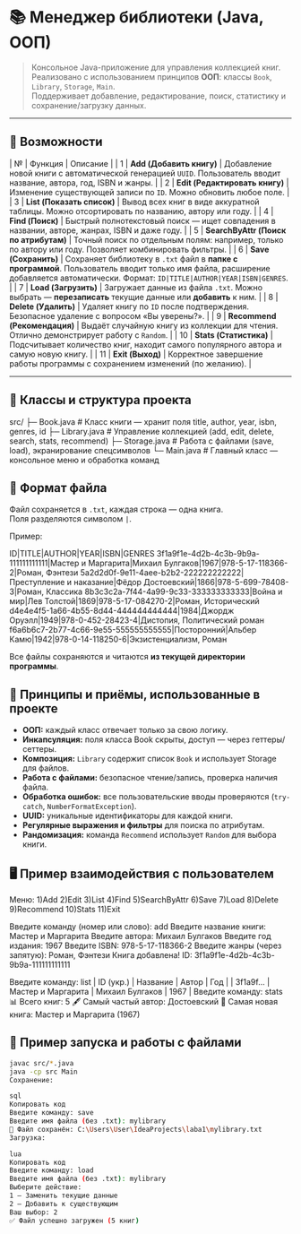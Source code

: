 # 📚 Менеджер библиотеки (Java, ООП)

> Консольное Java-приложение для управления коллекцией книг.  
> Реализовано с использованием принципов **ООП**: классы `Book`, `Library`, `Storage`, `Main`.  
> Поддерживает добавление, редактирование, поиск, статистику и сохранение/загрузку данных.

---

## 🚀 Возможности

| № | Функция | Описание |
| 1 | **Add (Добавить книгу)** | Добавление новой книги с автоматической генерацией `UUID`. Пользователь вводит название, автора, год, ISBN и жанры. |
| 2 | **Edit (Редактировать книгу)** | Изменение существующей записи по `ID`. Можно обновить любое поле. |
| 3 | **List (Показать список)** | Вывод всех книг в виде аккуратной таблицы. Можно отсортировать по названию, автору или году. |
| 4 | **Find (Поиск)** | Быстрый полнотекстовый поиск — ищет совпадения в названии, авторе, жанрах, ISBN и даже году. |
| 5 | **SearchByAttr (Поиск по атрибутам)** | Точный поиск по отдельным полям: например, только по автору или году. Позволяет комбинировать фильтры. |
| 6 | **Save (Сохранить)** | Сохраняет библиотеку в `.txt` файл в **папке с программой**. Пользователь вводит только имя файла, расширение добавляется автоматически. Формат: `ID|TITLE|AUTHOR|YEAR|ISBN|GENRES`. |
| 7 | **Load (Загрузить)** | Загружает данные из файла `.txt`. Можно выбрать — **перезаписать** текущие данные или **добавить** к ним. |
| 8 | **Delete (Удалить)** | Удаляет книгу по `ID` после подтверждения. Безопасное удаление с вопросом «Вы уверены?». |
| 9 | **Recommend (Рекомендация)** | Выдаёт случайную книгу из коллекции для чтения. Отлично демонстрирует работу с `Random`. |
| 10 | **Stats (Статистика)** | Подсчитывает количество книг, находит самого популярного автора и самую новую книгу. |
| 11 | **Exit (Выход)** | Корректное завершение работы программы с сохранением изменений (по желанию). |

---

## 🧩 Классы и структура проекта

src/
├─ Book.java # Класс книги — хранит поля title, author, year, isbn, genres, id
├─ Library.java # Управление коллекцией (add, edit, delete, search, stats, recommend)
├─ Storage.java # Работа с файлами (save, load), экранирование спецсимволов
└─ Main.java # Главный класс — консольное меню и обработка команд

## 💾 Формат файла

Файл сохраняется в `.txt`, каждая строка — одна книга.  
Поля разделяются символом `|`.

Пример:

ID|TITLE|AUTHOR|YEAR|ISBN|GENRES
3f1a9f1e-4d2b-4c3b-9b9a-111111111111|Мастер и Маргарита|Михаил Булгаков|1967|978-5-17-118366-2|Роман, Фэнтези
5a2d2d0f-9e11-4aee-b2b2-222222222222|Преступление и наказание|Фёдор Достоевский|1866|978-5-699-78408-3|Роман, Классика
8b3c3c2a-7f44-4a99-9c33-333333333333|Война и мир|Лев Толстой|1869|978-5-17-084270-2|Роман, Исторический
d4e4e4f5-1a66-4b55-8d44-444444444444|1984|Джордж Оруэлл|1949|978-0-452-28423-4|Дистопия, Политический роман
f6a6b6c7-2b77-4c66-9e55-555555555555|Посторонний|Альбер Камю|1942|978-0-14-118250-6|Экзистенциализм, Роман

Все файлы сохраняются и читаются **из текущей директории программы**.

## 🧠 Принципы и приёмы, использованные в проекте

- **ООП:** каждый класс отвечает только за свою логику.  
- **Инкапсуляция:** поля класса Book скрыты, доступ — через геттеры/сеттеры.  
- **Композиция:** `Library` содержит список `Book` и использует Storage для файлов.  
- **Работа с файлами:** безопасное чтение/запись, проверка наличия файла.  
- **Обработка ошибок:** все пользовательские вводы проверяются (`try-catch`, `NumberFormatException`).  
- **UUID:** уникальные идентификаторы для каждой книги.  
- **Регулярные выражения и фильтры** для поиска по атрибутам.  
- **Рандомизация:** команда `Recommend` использует `Random` для выбора книги.  

## 🖥️ Пример взаимодействия с пользователем

Меню:
1)Add 2)Edit 3)List 4)Find 5)SearchByAttr 6)Save
7)Load 8)Delete 9)Recommend 10)Stats 11)Exit

Введите команду (номер или слово): add
Введите название книги: Мастер и Маргарита
Введите автора: Михаил Булгаков
Введите год издания: 1967
Введите ISBN: 978-5-17-118366-2
Введите жанры (через запятую): Роман, Фэнтези
Книга добавлена! ID: 3f1a9f1e-4d2b-4c3b-9b9a-111111111111

Введите команду: list
| ID (укр.) | Название | Автор | Год |
| 3f1a9f... | Мастер и Маргарита | Михаил Булгаков | 1967 |
Введите команду: stats
📊 Всего книг: 5
🖋 Самый частый автор: Достоевский
📅 Самая новая книга: Мастер и Маргарита (1967)

## 📂 Пример запуска и работы с файлами

```bash
javac src/*.java
java -cp src Main
Сохранение:

sql
Копировать код
Введите команду: save
Введите имя файла (без .txt): mylibrary
💾 Файл сохранён: C:\Users\User\IdeaProjects\laba1\mylibrary.txt
Загрузка:

lua
Копировать код
Введите команду: load
Введите имя файла (без .txt): mylibrary
Выберите действие:
1 — Заменить текущие данные
2 — Добавить к существующим
Ваш выбор: 2
✅ Файл успешно загружен (5 книг)
